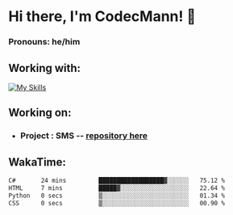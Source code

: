 # Hi there, I'm CodecMann! 👋

### Pronouns: he/him


## Working with:
[![My Skills](https://skillicons.dev/icons?i=kotlin,nodejs,django,python,bots&theme=dark)](https://skillicons.dev)


## Working on:
- ### Project : SMS -- [repository here](https://github.com/NikeStyleProject/project-sms)

## WakaTime:

<!--START_SECTION:waka-->

```txt
C#       24 mins         ██████████████████▓░░░░░░   75.12 %
HTML     7 mins          █████▓░░░░░░░░░░░░░░░░░░░   22.64 %
Python   0 secs          ▒░░░░░░░░░░░░░░░░░░░░░░░░   01.34 %
CSS      0 secs          ▒░░░░░░░░░░░░░░░░░░░░░░░░   00.90 %
```

<!--END_SECTION:waka-->
